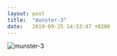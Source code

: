 ```yaml
---
layout: post
title:  "munster-3"
date:   2019-09-25 14:53:47 +0200
---
```


![munster-3]({{site.baseurl}}/assets/munster-3.jpg)
